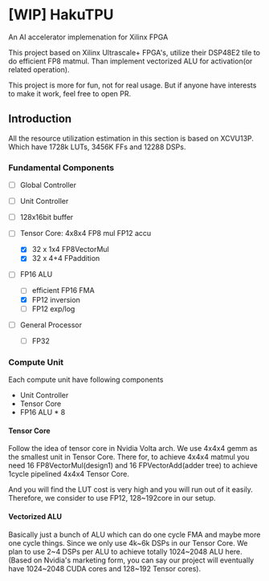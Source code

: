 # [WIP] HakuTPU

An AI accelerator implemenation for Xilinx FPGA

This project based on Xilinx Ultrascale+ FPGA's, utilize their DSP48E2 tile to do efficient FP8 matmul. Than implement vectorized ALU for activation(or related operation).

This project is more for fun, not for real usage. But if anyone have interests to make it work, feel free to open PR.

## Introduction

All the resource utilization estimation in this section is based on XCVU13P.
Which have 1728k LUTs, 3456K FFs and 12288 DSPs.

### Fundamental Components

* [ ] Global Controller
* [ ] Unit Controller
* [ ] 128x16bit buffer
* [ ] Tensor Core: 4x8x4 FP8 mul FP12 accu

  * [X] 32 x 1x4 FP8VectorMul
  * [X] 32 x 4+4 FPaddition
* [ ] FP16 ALU

  * [ ] efficient FP16 FMA
  * [X] FP12 inversion
  * [ ] FP12 exp/log
* [ ] General Processor

  * [ ] FP32

### Compute Unit

Each compute unit have following components

* Unit Controller
* Tensor Core
* FP16 ALU * 8

#### Tensor Core

Follow the idea of tensor core in Nvidia Volta arch. We use 4x4x4 gemm as the smallest unit in Tensor Core.
There for, to achieve 4x4x4 matmul you need 16 FP8VectorMul(design1) and 16 FPVectorAdd(adder tree) to achieve 1cycle pipelined 4x4x4 Tensor Core.

And you will find the LUT cost is very high and you will run out of it easily. Therefore, we consider to use FP12, 128~192core in our setup.

#### Vectorized ALU

Basically just a bunch of ALU which can do one cycle FMA and maybe more one cycle things.
Since we only use 4k\~6k DSPs in our Tensor Core. We plan to use 2\~4 DSPs per ALU to achieve totally 1024\~2048 ALU here.
(Based on Nvidia's marketing form, you can say our project will eventually have 1024\~2048 CUDA cores and 128~192 Tensor cores).
